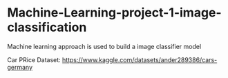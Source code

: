 # Machine-Learning-project-1-image-classification
Machine learning approach is used to build a image classifier model

Car PRice Dataset: https://www.kaggle.com/datasets/ander289386/cars-germany
